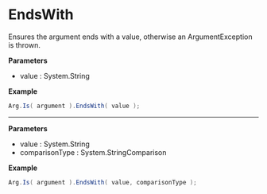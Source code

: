 # EndsWith

Ensures the argument ends with a value, otherwise an ArgumentException is thrown.

**Parameters**

- value : System.String

**Example**
``` c#
Arg.Is( argument ).EndsWith( value );
```

-----------------------------------------------------------

**Parameters**

- value : System.String
- comparisonType : System.StringComparison

**Example**
``` c#
Arg.Is( argument ).EndsWith( value, comparisonType );
```
